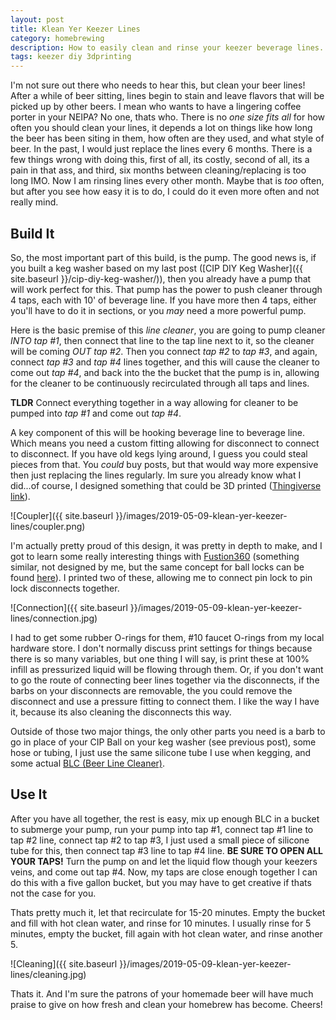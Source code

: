 ```yaml
---
layout: post
title: Klean Yer Keezer Lines
category: homebrewing
description: How to easily clean and rinse your keezer beverage lines.
tags: keezer diy 3dprinting
---
```


I'm not sure out there who needs to hear this, but clean your beer lines!  After a while of beer sitting, lines begin to stain and leave flavors that will be picked up by other beers.  I mean who wants to have a lingering coffee porter in your NEIPA?  No one, thats who.  There is no _one size fits all_ for how often you should clean your lines, it depends a lot on things like how long the beer has been siting in them, how often are they used, and what style of beer.  In the past, I would just replace the lines every 6 months.  There is a few things wrong with doing this, first of all, its costly, second of all, its a pain in that ass, and third, six months between cleaning/replacing is too long IMO.  Now I am rinsing lines every other month.  Maybe that is _too_ often, but after you see how easy it is to do, I could do it even more often and not really mind.

## Build It
So, the most important part of this build, is the pump.  The good news is, if you built a keg washer based on my last post ([CIP DIY Keg Washer]({{ site.baseurl }}/cip-diy-keg-washer/)), then you already have a pump that will work perfect for this.  That pump has the power to push cleaner through 4 taps, each with 10' of beverage line.  If you have more then 4 taps, either you'll have to do it in sections, or you _may_ need a more powerful pump.

Here is the basic premise of this _line cleaner_, you are going to pump cleaner *INTO* _tap #1_, then connect that line to the tap line next to it, so the cleaner will be coming *OUT* _tap #2_.  Then you connect _tap #2_ to _tap #3_, and again, connect _tap #3_ and _tap #4_ lines together, and this will cause the cleaner to come out _tap #4_, and back into the the bucket that the pump is in, allowing for the cleaner to be continuously recirculated through all taps and lines.

**TLDR** Connect everything together in a way allowing for cleaner to be pumped into _tap #1_ and come out _tap #4_.

A key component of this will be hooking beverage line to beverage line.  Which means you need a custom fitting allowing for disconnect to connect to disconnect.  If you have old kegs lying around, I guess you could steal pieces from that.  You _could_ buy posts, but that would way more expensive then just replacing the lines regularly.  Im sure you already know what I did...of course, I designed something that could be 3D printed ([Thingiverse link](https://www.thingiverse.com/thing:3517302)).  

![Coupler]({{ site.baseurl }}/images/2019-05-09-klean-yer-keezer-lines/coupler.png)

I'm actually pretty proud of this design, it was pretty in depth to make, and I got to learn some really interesting things with [Fustion360](https://www.autodesk.com/products/fusion-360/overview#banner) (something similar, not designed by me, but the same concept for ball locks can be found [here](https://www.thingiverse.com/thing:2684969)).  I printed two of these, allowing me to connect pin lock to pin lock disconnects together.  

![Connection]({{ site.baseurl }}/images/2019-05-09-klean-yer-keezer-lines/connection.jpg)  

I had to get some rubber O-rings for them, #10 faucet O-rings from my local hardware store.  I don't normally discuss print settings for things because there is so many variables, but one thing I will say, is print these at 100% infill as pressurized liquid will be flowing through them.  Or, if you don't want to go the route of connecting beer lines together via the disconnects, if the barbs on your disconnects are removable, the you could remove the disconnect and use a pressure fitting to connect them.  I like the way I have it, because its also cleaning the disconnects this way.

Outside of those two major things, the only other parts you need is a barb to go in place of your CIP Ball on your keg washer (see previous post), some hose or tubing, I just use the same silicone tube I use when kegging, and some actual [BLC (Beer Line Cleaner)](https://www.amazon.com/BLC-Beverage-System-Cleaner-32/dp/B074D9DV5P/ref=sr_1_1?keywords=BLC&qid=1560991190&s=gateway&sr=8-1).

## Use It
After you have all together, the rest is easy, mix up enough BLC in a bucket to submerge your pump, run your pump into tap #1, connect tap #1 line to tap #2 line, connect tap #2 to tap #3, I just used a small piece of silicone tube for this, then connect tap #3 line to tap #4 line.  **BE SURE TO OPEN ALL YOUR TAPS!**  Turn the pump on and let the liquid flow though your keezers veins, and come out tap #4.  Now, my taps are close enough together I can do this with a five gallon bucket, but you may have to get creative if thats not the case for you.

Thats pretty much it, let that recirculate for 15-20 minutes.  Empty the bucket and fill with hot clean water, and rinse for 10 minutes.  I usually rinse for 5 minutes, empty the bucket, fill again with hot clean water, and rinse another 5.

![Cleaning]({{ site.baseurl }}/images/2019-05-09-klean-yer-keezer-lines/cleaning.jpg)

Thats it.  And I'm sure the patrons of your homemade beer will have much praise to give on how fresh and clean your homebrew has become.  Cheers!
